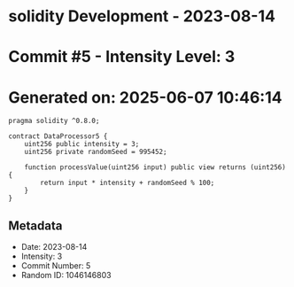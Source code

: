 ﻿# solidity Development - 2023-08-14
# Commit #5 - Intensity Level: 3
# Generated on: 2025-06-07 10:46:14
```solidity
pragma solidity ^0.8.0;

contract DataProcessor5 {
    uint256 public intensity = 3;
    uint256 private randomSeed = 995452;

    function processValue(uint256 input) public view returns (uint256) {
        return input * intensity + randomSeed % 100;
    }
}
```
## Metadata
- Date: 2023-08-14
- Intensity: 3
- Commit Number: 5
- Random ID: 1046146803
